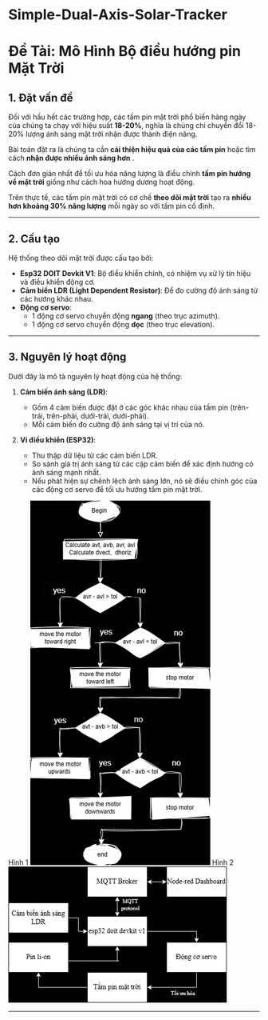 # Simple-Dual-Axis-Solar-Tracker
# **Đề Tài: Mô Hình Bộ điều hướng pin Mặt Trời**

## **1. Đặt vấn đề**
Đối với hầu hết các trường hợp, các tấm pin mặt trời phổ biến hàng ngày của chúng ta chạy với hiệu suất **18-20%**, nghĩa là chúng chỉ chuyển đổi 18-20% lượng ánh sáng mặt trời nhận được thành điện năng.  

Bài toán đặt ra là chúng ta cần **cải thiện hiệu quả của các tấm pin** hoặc tìm cách **nhận được nhiều ánh sáng hơn** .  

Cách đơn giản nhất để tối ưu hóa năng lượng là điều chỉnh **tấm pin hướng về mặt trời** giống như cách hoa hướng dương hoạt động.  

Trên thực tế, các tấm pin mặt trời có cơ chế **theo dõi mặt trời** tạo ra **nhiều hơn khoảng 30% năng lượng** mỗi ngày so với tấm pin cố định.

---

## **2. Cấu tạo**
Hệ thống theo dõi mặt trời được cấu tạo bởi:
- **Esp32 DOIT Devkit V1**: Bộ điều khiển chính, có nhiệm vụ xử lý tín hiệu và điều khiển động cơ.
- **Cảm biến LDR (Light Dependent Resistor)**: Để đo cường độ ánh sáng từ các hướng khác nhau.
- **Động cơ servo**:
  - 1 động cơ servo chuyển động **ngang** (theo trục azimuth).
  - 1 động cơ servo chuyển động **dọc** (theo trục elevation).

---

## **3. Nguyên lý hoạt động**
Dưới đây là mô tả nguyên lý hoạt động của hệ thống:
1. **Cảm biến ánh sáng (LDR)**:
   - Gồm 4 cảm biến được đặt ở các góc khác nhau của tấm pin (trên-trái, trên-phải, dưới-trái, dưới-phải).
   - Mỗi cảm biến đo cường độ ánh sáng tại vị trí của nó.

2. **Vi điều khiển (ESP32)**:
   - Thu thập dữ liệu từ các cảm biến LDR.
   - So sánh giá trị ánh sáng từ các cặp cảm biến để xác định hướng có ánh sáng mạnh nhất.
   - Nếu phát hiện sự chênh lệch ánh sáng lớn, nó sẽ điều chỉnh góc của các động cơ servo để tối ưu hướng tấm pin mặt trời.

Hình 1
     ![Hình 1](dual-axis-solar-tracker.png)
Hình 2
     ![Hình 2](so-do-khoi.png)


---

